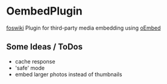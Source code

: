 OembedPlugin
============

[foswiki](http://www.foswiki.org) Plugin for third-party media embedding using [oEmbed](http://oembed.com/)

Some Ideas / ToDos
----------
- cache response
- 'safe' mode
- embed larger photos instead of thumbnails
